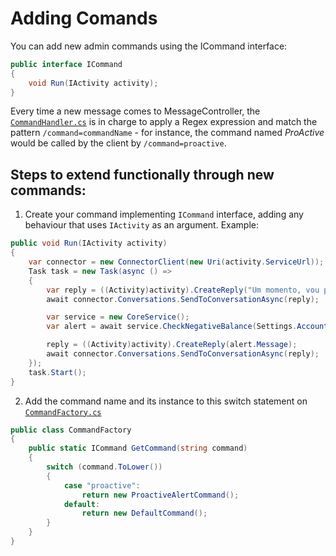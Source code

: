 # Adding Comands

You can add new admin commands using the ICommand interface:

```cs
public interface ICommand
{
    void Run(IActivity activity);
}
```

Every time a new message comes to MessageController, the [`CommandHandler.cs`](../src/PFM/PFM.Bot/Commands/CommandHandler.cs) is in charge to apply a Regex expression and match the pattern
`/command=commandName` - for instance, the command named *ProActive* would be called by the client by `/command=proactive`.


## Steps to extend functionally through new commands:

1. Create your command implementing `ICommand` interface, adding any behaviour that uses `IActivity` as an argument. Example:

```cs
public void Run(IActivity activity)
{
    var connector = new ConnectorClient(new Uri(activity.ServiceUrl));
    Task task = new Task(async () =>
    {
        var reply = ((Activity)activity).CreateReply("Um momento, vou pesquisar!");
        await connector.Conversations.SendToConversationAsync(reply);

        var service = new CoreService();
        var alert = await service.CheckNegativeBalance(Settings.AccountId);

        reply = ((Activity)activity).CreateReply(alert.Message);
        await connector.Conversations.SendToConversationAsync(reply);
    });
    task.Start();
}
```

2. Add the command name and its instance to this switch statement on [`CommandFactory.cs`](../src/PFM/PFM.Bot/Commands/CommandFactory.cs)


```cs
public class CommandFactory
{
    public static ICommand GetCommand(string command)
    {
        switch (command.ToLower())
        {
            case "proactive":
                return new ProactiveAlertCommand();
            default:
                return new DefaultCommand();
        }
    }
}
```